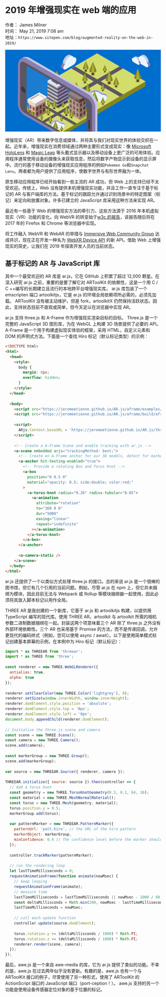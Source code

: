 # 2019 年增强现实在 web 端的应用

作者： James Milner  
时间： May 21, 2019 7:08 am  
地址：`https://www.sitepen.com/blog/augmented-reality-on-the-web-in-2019/`

![图图图](https://github.com/kaisa911/studyNotes/blob/master/public/image/Graphic.jpg?raw=true)

增强现实（AR）带来数字信息或媒体，并将其与我们对现实世界的体验交织在一起。近年来，增强现实在消费领域通过两种主要形式变成现实：像 [Microsoft HoloLens](https://www.microsoft.com/en-us/hololens?SilentAuth=1&wa=wsignin1.0) 和 [Magic Leap](https://www.magicleap.com/) 等头戴式显示器以及移动设备上更广泛的可用体验。应用程序通常使用设备的摄像头来获取信息，然后将数字产物显示到设备的显示屏中。流行的基于移动设备的增强现实应用程序的例如`Pokemon Go`和`Snapchat Lens`。两者都为用户提供了应用程序，使数字世界与有形世界融为一体。

原生移动应用程序已经开始看到一些主流的 AR 成功，但 Web 上的支持已经不太受欢迎。传统上，Web 没有提供本机增强现实功能，并且工作一直专注于基于标记的 AR 与客户端库的方法。基于标记的跟踪允许通过识别场景中的特定图案（标记）来定向和放置对象。许多已建立的 JavaScript 库采用这种方法来实现 AR。

最近有一些基于 Web 的增强现实方法的牵引力，这些方法源于 2016 年本机虚拟现实（VR）功能的变化。向 WebVR 的转变始于[w3c 的报告](https://www.w3.org/2016/06/vr-workshop/report.html)，该报告随后将在 2017 年的 Firefox 和 Chrome 等浏览器中实现。

将工作融入 WebVR 和 WebAR 的举措与 [Immersive Web Community Group](https://www.w3.org/community/immersive-web/) 达成共识，现在正在开发一种名为 [WebXR Device API](https://www.w3.org/TR/webxr/) 的新 API。借助 Web 上增强现实的简史，让我们在 2019 年探索开发人员的当前状态。

## 基于标记的 AR 与 JavaScript 库

其中一个最受欢迎的 AR 库是 ar.js，它在 GitHub 上积累了超过 12,000 颗星。在深入研究 ar.js 之前，重要的是要了解它对 ARToolKit 的依赖性，这是一个用 C / C ++编写的长期建立且流行的本地跨平台增强现实库。 ar.js 库包装了一个 emscripten 端口 artoolkitjs，它是 ar.js 的环境全局依赖项所必需的，必须先加载。 ARToolKit 没有被主动维护，但是 fork，artoolkitX 仍然保持活跃状态 ​​。因此，支持状态目前不直观或简单，但今天足以在浏览器中实现 AR。

ar.js 支持 three.js 和 A-Frame 作为增强现实渲染目标的目标。 Three.js 是一个完整的 JavaScript 3D 图形库，为在 WebGL 上构建 3D 场景提供了必要的 API。 A-Frame 是一个用于构建虚拟现实体验的框架，采用 HTML，自定义元素和 DOM 的声明式方法。下面是一个查找 Hiro 标记（默认标记类型）的示例：

```html
<!DOCTYPE html>
<html>
  <head>
    <style>
      body {
        margin: 0px;
        overflow: hidden;
      }
    </style>
  </head>

  <body>
    <script src="https://jeromeetienne.github.io/AR.js/aframe/examples/vendor/aframe/build/aframe.min.js"></script>
    <script src="https://jeromeetienne.github.io/AR.js/aframe/build/aframe-ar.js"></script>

    <script>
      ARjs.Context.baseURL = 'https://jeromeetienne.github.io/AR.js/three.js/';
    </script>

    <!-- Create a A-Frame Scene and enable tracking with ar.js -->
    <a-scene embedded arjs="trackingMethod: best;">
      <!-- Create an A-Frame anchor for our 3D models, detect for marker -->
      <a-anchor hit-testing-enabled="true">
        <!-- Provide a rotating Box and Torus Knot -->
        <a-box
          position="0 0.5 0"
          material="opacity: 0.5; side:double; color:red;"
        >
          <a-torus-knot radius="0.26" radius-tubular="0.05">
            <a-animation
              attribute="rotation"
              to="360 0 0"
              dur="5000"
              easing="linear"
              repeat="indefinite"
            ></a-animation>
          </a-torus-knot>
        </a-box>
      </a-anchor>

      <a-camera-static />
    </a-scene>
  </body>
</html>
```

ar.js 还提供了一个以类似方式处理 three.js 的接口。总的来说 ar.js 是一个很棒的图书馆，但它有几个引用的当前问题。例如，尽管 ar.js 在 npm 上，但它并未捆绑为模块，因此目前无法与 Webpack 或 Rollup 等模块捆绑器一起使用，因此必须将其放入脚本标记以用作全局。

THREE AR 是我创建的一个新库，它基于 ar.js 和 artoolkitjs 构建，以提供用 TypeScript 编写的现代库。使用 THREE AR，artoolkit 与 artoolkit 所需的相机参数二进制数据捆绑在一起。封装这两个项意味着三个 AR 除了 three.js 之外没有外部环境依赖性。三个 AR 也采用基于 Promise 的方法，而不是传递回调，允许更现代的编码样式（例如，您可以使用 async / await）。以下是使用简单模式标记创建基本屏幕的示例，在本例中为 Hiro 标记（默认标记）：

```js
import * as THREEAR from 'threear';
import * as THREE from 'three';

const renderer = new THREE.WebGLRenderer({
  antialias: true,
  alpha: true
});

renderer.setClearColor(new THREE.Color('lightgrey'), 0);
renderer.setSize(window.innerWidth, window.innerHeight);
renderer.domElement.style.position = 'absolute';
renderer.domElement.style.top = '0px';
renderer.domElement.style.left = '0px';
document.body.appendChild(renderer.domElement);

// Initialise the three.js scene and camera
const scene = new THREE.Scene();
const camera = new THREE.Camera();
scene.add(camera);

const markerGroup = new THREE.Group();
scene.add(markerGroup);

var source = new THREEAR.Source({ renderer, camera });

THREEAR.initialize({ source: source }).then(controller => {
  // Add a torus knot
  const geometry = new THREE.TorusKnotGeometry(0.3, 0.1, 64, 16);
  const material = new THREE.MeshNormalMaterial();
  const torus = new THREE.Mesh(geometry, material);
  torus.position.y = 0.5;
  markerGroup.add(torus);

  var patternMarker = new THREEAR.PatternMarker({
    patternUrl: 'patt.hiro', // the URL of the hiro pattern
    markerObject: markerGroup,
    minConfidence: 0.4 // The confidence level before the marker should be shown
  });

  controller.trackMarker(patternMarker);

  // run the rendering loop
  let lastTimeMilliseconds = 0;
  requestAnimationFrame(function animate(nowMsec) {
    // keep looping
    requestAnimationFrame(animate);
    // measure time
    lastTimeMilliseconds = lastTimeMilliseconds || nowMsec - 1000 / 60;
    const deltaMillisconds = Math.min(200, nowMsec - lastTimeMilliseconds);
    lastTimeMilliseconds = nowMsec;

    // call each update function
    controller.update(source.domElement);

    torus.rotation.y += (deltaMillisconds / 1000) * Math.PI;
    torus.rotation.z += (deltaMillisconds / 1000) * Math.PI;
    renderer.render(scene, camera);
  });
});
```

最后，awe.js 是一个来自 awe-media 的库，它为 ar.js 提供了类似的功能。不幸的是，awe.js 在过去两年似乎没有更新。有趣的是，awe.js 也有一个与 ARToolKit 接口的例子，尽管使用了另一种形式，使用了 ARToolKit 的 ActionScript 端口的 JavaScript 端口（port-ception！）。 awe.js 支持的另一个功能是使用设备传感器定位对象的基于位置的标记。
